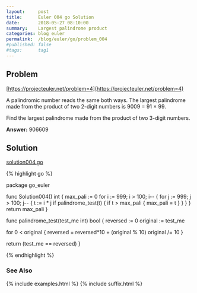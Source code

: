 ```yaml
---
layout:     post
title:      Euler 004 go Solution
date:       2018-05-27 08:10:00
summary:    Largest palindrome product
categories: blog euler
permalink:  /blog/euler/go/problem_004
#published: false
#tags:      tag1
---
```


## Problem

[https://projecteuler.net/problem=4](https://projecteuler.net/problem=4)

A palindromic number reads the same both ways. The largest palindrome made from the product of two 2-digit numbers is 9009 = 91 × 99.

Find the largest palindrome made from the product of two 3-digit numbers.

**Answer:** 906609

## Solution

[solution004.go](https://github.com/tvarley/go_euler/blob/master/solution004.go)

{% highlight go %}

package go_euler

func Solution004() int {
  max_pali := 0
  for i := 999; i > 100; i-- {
    for j := 999; j > 100; j-- {
      t := i * j
      if palindrome_test(t) {
        if t > max_pali {
          max_pali = t
        }
      }
    }
  }
  return max_pali
}

func palindrome_test(test_me int) bool {
  reversed := 0
  original := test_me

  for 0 < original {
    reversed = reversed*10 + (original % 10)
    original /= 10
  }

  return (test_me == reversed)
}

{% endhighlight %}

### See Also
{% include examples.html %}
{% include suffix.html %}
